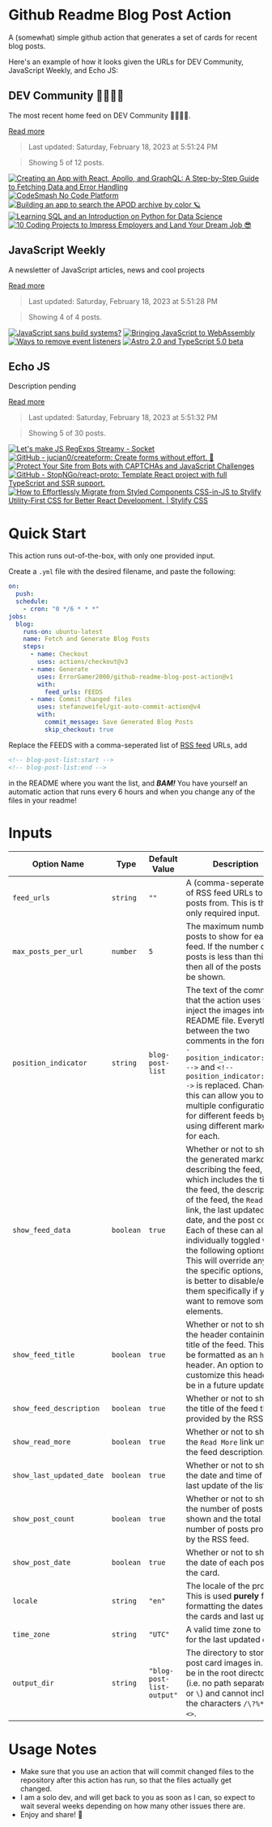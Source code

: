 # Github Readme Blog Post Action

A (somewhat) simple github action that generates a set of cards for recent blog posts.

Here's an example of how it looks given the URLs for DEV Community, JavaScript Weekly, and Echo JS:

<!-- post-list:start -->
## DEV Community 👩‍💻👨‍💻

The most recent home feed on DEV Community 👩‍💻👨‍💻.

[Read more](https://dev.to)
> Last updated: Saturday, February 18, 2023 at 5:51:24 PM

> Showing 5 of 12 posts.

[![Creating an App with React, Apollo, and GraphQL: A Step-by-Step Guide to Fetching Data and Error Handling](https://raw.githubusercontent.com/ErrorGamer2000/github-readme-blog-post-action/main/generated_files/DEV_Community_👩‍💻👨‍💻/Creating_an_App_with_React__Apollo__and_GraphQL__A_Step-by-Step_Guide_to_Fetching_Data_and_Error_Handling.svg)](https://dev.to/icyybee/creating-an-app-with-react-apollo-and-graphql-a-step-by-step-guide-to-fetching-data-and-error-handling-5bgh)
[![CodeSmash No Code Platform](https://raw.githubusercontent.com/ErrorGamer2000/github-readme-blog-post-action/main/generated_files/DEV_Community_👩‍💻👨‍💻/CodeSmash_No_Code_Platform.svg)](https://dev.to/mariostopfer/codesmash-no-code-platform-3h4b)
[![Building an app to search the APOD archive by color 🪐](https://raw.githubusercontent.com/ErrorGamer2000/github-readme-blog-post-action/main/generated_files/DEV_Community_👩‍💻👨‍💻/Building_an_app_to_search_the_APOD_archive_by_color_🪐.svg)](https://dev.to/bryce/building-an-app-to-search-the-apod-archive-by-color-23bb)
[![Learning SQL and an Introduction on Python for Data Science](https://raw.githubusercontent.com/ErrorGamer2000/github-readme-blog-post-action/main/generated_files/DEV_Community_👩‍💻👨‍💻/Learning_SQL_and_an_Introduction_on_Python_for_Data_Science.svg)](https://dev.to/joe_jngigi/learning-sql-and-an-introduction-on-python-for-data-science-5hii)
[![10 Coding Projects to Impress Employers and Land Your Dream Job 😎](https://raw.githubusercontent.com/ErrorGamer2000/github-readme-blog-post-action/main/generated_files/DEV_Community_👩‍💻👨‍💻/10_Coding_Projects_to_Impress_Employers_and_Land_Your_Dream_Job_😎.svg)](https://dev.to/acidop/10-coding-projects-to-impress-employers-and-land-your-dream-job-5ail)


## JavaScript Weekly

A newsletter of JavaScript articles, news and cool projects

[Read more](https://javascriptweekly.com/)
> Last updated: Saturday, February 18, 2023 at 5:51:28 PM

> Showing 4 of 4 posts.

[![JavaScript sans build systems?](https://raw.githubusercontent.com/ErrorGamer2000/github-readme-blog-post-action/main/generated_files/JavaScript_Weekly/JavaScript_sans_build_systems_.svg)](https://javascriptweekly.com/issues/626)
[![Bringing JavaScript to WebAssembly](https://raw.githubusercontent.com/ErrorGamer2000/github-readme-blog-post-action/main/generated_files/JavaScript_Weekly/Bringing_JavaScript_to_WebAssembly.svg)](https://javascriptweekly.com/issues/625)
[![Ways to remove event listeners](https://raw.githubusercontent.com/ErrorGamer2000/github-readme-blog-post-action/main/generated_files/JavaScript_Weekly/Ways_to_remove_event_listeners.svg)](https://javascriptweekly.com/issues/624)
[![Astro 2.0 and TypeScript 5.0 beta](https://raw.githubusercontent.com/ErrorGamer2000/github-readme-blog-post-action/main/generated_files/JavaScript_Weekly/Astro_2.0_and_TypeScript_5.0_beta.svg)](https://javascriptweekly.com/issues/623)


## Echo JS

Description pending

[Read more](
http://www.echojs.com
)
> Last updated: Saturday, February 18, 2023 at 5:51:32 PM

> Showing 5 of 30 posts.

[![Let's make JS RegExps Streamy - Socket](https://raw.githubusercontent.com/ErrorGamer2000/github-readme-blog-post-action/main/generated_files/_Echo_JS_/Let's_make_JS_RegExps_Streamy_-_Socket.svg)](https://socket.dev/blog/let-s-make-js-regexps-streamy)
[![GitHub - jucian0/createform: Create forms without effort. 🚀](https://raw.githubusercontent.com/ErrorGamer2000/github-readme-blog-post-action/main/generated_files/_Echo_JS_/GitHub_-_jucian0_createform__Create_forms_without_effort._🚀.svg)](https://github.com/jucian0/createform)
[![Protect Your Site from Bots with CAPTCHAs and JavaScript Challenges](https://raw.githubusercontent.com/ErrorGamer2000/github-readme-blog-post-action/main/generated_files/_Echo_JS_/Protect_Your_Site_from_Bots_with_CAPTCHAs_and_JavaScript_Challenges.svg)](https://auth0.com/blog/protect-site-from-bots-with-captchas-javascript-challenges/)
[![GitHub - StopNGo/react-proto: Template React project with full TypeScript and SSR support.](https://raw.githubusercontent.com/ErrorGamer2000/github-readme-blog-post-action/main/generated_files/_Echo_JS_/GitHub_-_StopNGo_react-proto__Template_React_project_with_full_TypeScript_and_SSR_support..svg)](https://github.com/StopNGo/react-proto)
[![How to Effortlessly Migrate from Styled Components CSS-in-JS to Stylify Utility-First CSS for Better React Development. | Stylify CSS](https://raw.githubusercontent.com/ErrorGamer2000/github-readme-blog-post-action/main/generated_files/_Echo_JS_/How_to_Effortlessly_Migrate_from_Styled_Components_CSS-in-JS_to_Stylify_Utility-First_CSS_for_Better_React_Development.___Stylify_CSS.svg)](https://stylifycss.com/blog/how-to-migrate-from-styled-components)


<!-- post-list:end -->

# Quick Start

This action runs out-of-the-box, with only one provided input.

Create a `.yml` file with the desired filename, and paste the following:

```yml
on:
  push:
  schedule:
    - cron: "0 */6 * * *"
jobs:
  blog:
    runs-on: ubuntu-latest
    name: Fetch and Generate Blog Posts
    steps:
      - name: Checkout
        uses: actions/checkout@v3
      - name: Generate
        uses: ErrorGamer2000/github-readme-blog-post-action@v1
        with:
          feed_urls: FEEDS
      - name: Commit changed files
        uses: stefanzweifel/git-auto-commit-action@v4
        with:
          commit_message: Save Generated Blog Posts
          skip_checkout: true
```

Replace the FEEDS with a comma-seperated list of [RSS feed](https://rss.com/blog/how-do-rss-feeds-work/) URLs, add

```md
<!-- blog-post-list:start -->
<!-- blog-post-list:end -->
```

in the README where you want the list, and **_BAM!_** You have yourself an automatic action that runs every 6 hours and when you change any of the files in your readme!

# Inputs

<table>
  <thead>
    <tr>
      <th>Option Name</th>
      <th>Type</th>
      <th>Default Value</th>
      <th>Description</th>
    </tr>
  </thead>
  <tbody>
    <tr>
      <td><code>feed_urls</code></td>
      <td><code>string</code></td>
      <td><code>""</code></td>
      <td>A (comma-seperated) list of RSS feed URLs to load posts from. This is the only required input.</td>
    </tr>
    <tr>
      <td><code>max_posts_per_url</code></td>
      <td><code>number</code></td>
      <td><code>5</code></td>
      <td>The maximum number of posts to show for each feed. If the number of posts is less than this, then all of the posts will be shown.</td>
    </tr>
    <tr>
      <td><code>position_indicator</code></td>
      <td><code>string</code></td>
      <td><code>blog-post-list</code></td>
      <td>The text of the comments that the action uses to inject the images into the README file. Everything between the two comments in the form <code>&lt;!-- position_indicator:start --&gt;</code> and <code>&lt;!-- position_indicator:end --&gt;</code> is replaced. Changing this can allow you to use multiple configurations for different feeds by using different markers for each.</td>
    </tr>
    <tr>
      <td><code>show_feed_data</code></td>
      <td><code>boolean</code></td>
      <td><code>true</code></td>
      <td>Whether or not to show the generated markdown describing the feed, which includes the title of the feed, the description of the feed, the <code>Read More</code> link, the last updated date, and the post count. Each of these can also be individually toggled with the following options. This will override any of the specific options, so it is better to disable/enable them specifically if you want to remove some elements.</td>
    </tr>
    <tr>
      <td><code>show_feed_title</code></td>
      <td><code>boolean</code></td>
      <td><code>true</code></td>
      <td>Whether or not to show the header containing the title of the feed. This will be formatted as an <code>h2</code> header. An option to customize this header will be in a future update.</td>
    </tr>
    <tr>
      <td><code>show_feed_description</code></td>
      <td><code>boolean</code></td>
      <td><code>true</code></td>
      <td>Whether or not to show the title of the feed that is provided by the RSS feed.</td>
    </tr>
    <tr>
      <td><code>show_read_more</code></td>
      <td><code>boolean</code></td>
      <td><code>true</code></td>
      <td>Whether or not to show the <code>Read More</code> link under the feed description.</td>
    </tr>
    <tr>
      <td><code>show_last_updated_date</code></td>
      <td><code>boolean</code></td>
      <td><code>true</code></td>
      <td>Whether or not to show the date and time of the last update of the list.</td>
    </tr>
    <tr>
      <td><code>show_post_count</code></td>
      <td><code>boolean</code></td>
      <td><code>true</code></td>
      <td>Whether or not to show the number of posts shown and the total number of posts provided by the RSS feed.</td>
    </tr>
    <tr>
      <td><code>show_post_date</code></td>
      <td><code>boolean</code></td>
      <td><code>true</code></td>
      <td>Whether or not to show the date of each post on the card.</td>
    </tr>
    <tr>
      <td><code>locale</code></td>
      <td><code>string</code></td>
      <td><code>"en"</code></td>
      <td>The locale of the project. This is used <strong>purely</strong> for formatting the dates of the cards and last update.</td>
    </tr>
    <tr>
      <td><code>time_zone</code></td>
      <td><code>string</code></td>
      <td><code>"UTC"</code></td>
      <td>A valid time zone to use for the last updated date.</td>
    </tr>
    <tr>
      <td><code>output_dir</code></td>
      <td><code>string</code></td>
      <td><code>"blog-post-list-output"</code></td>
      <td>The directory to store the post card images in. Must be in the root directory (i.e. no path separators <code>/</code> or <code>\</code>) and cannot include the characters <code>/\?%*:|"&lt;&gt;</code>.</td>
    </tr>
<!--
    <tr>
      <td><code></code></td>
      <td><cde></cde></td>
      <td><code></code></td>
      <td></td>
    </tr>
-->
  </tbody>
</table>

# Usage Notes

- Make sure that you use an action that will commit changed files to the repository after this action has run, so that the files actually get changed.
- I am a solo dev, and will get back to you as soon as I can, so expect to wait several weeks depending on how many other issues there are.
- Enjoy and share! 🤗
